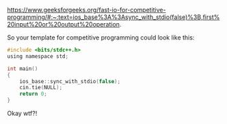 https://www.geeksforgeeks.org/fast-io-for-competitive-programming/#:~:text=ios_base%3A%3Async_with_stdio(false)%3B,first%20input%20or%20output%20operation.



So your template for competitive programming could look like this:

```c
#include <bits/stdc++.h>
using namespace std;

int main()
{
    ios_base::sync_with_stdio(false);
    cin.tie(NULL);
    return 0;
}
```

Okay wtf?!
